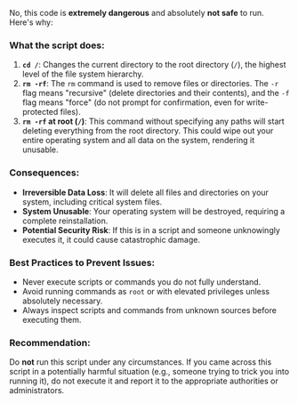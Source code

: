 No, this code is **extremely dangerous** and absolutely **not safe** to run. Here's why:

### What the script does:
1. **`cd /`**: Changes the current directory to the root directory (`/`), the highest level of the file system hierarchy.
2. **`rm -rf`**: The `rm` command is used to remove files or directories. The `-r` flag means "recursive" (delete directories and their contents), and the `-f` flag means "force" (do not prompt for confirmation, even for write-protected files).
3. **`rm -rf` at root (`/`)**: This command without specifying any paths will start deleting everything from the root directory. This could wipe out your entire operating system and all data on the system, rendering it unusable.

### Consequences:
- **Irreversible Data Loss**: It will delete all files and directories on your system, including critical system files.
- **System Unusable**: Your operating system will be destroyed, requiring a complete reinstallation.
- **Potential Security Risk**: If this is in a script and someone unknowingly executes it, it could cause catastrophic damage.

### Best Practices to Prevent Issues:
- Never execute scripts or commands you do not fully understand.
- Avoid running commands as `root` or with elevated privileges unless absolutely necessary.
- Always inspect scripts and commands from unknown sources before executing them.

### Recommendation:
Do **not** run this script under any circumstances. If you came across this script in a potentially harmful situation (e.g., someone trying to trick you into running it), do not execute it and report it to the appropriate authorities or administrators.

